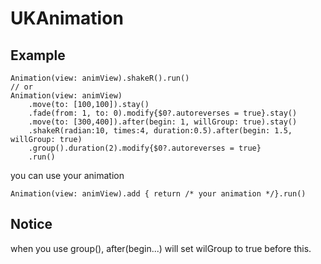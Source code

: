 # UKAnimation


## Example
```
Animation(view: animView).shakeR().run()
// or 
Animation(view: animView)
    .move(to: [100,100]).stay()
    .fade(from: 1, to: 0).modify{$0?.autoreverses = true}.stay()
    .move(to: [300,400]).after(begin: 1, willGroup: true).stay()
    .shakeR(radian:10, times:4, duration:0.5).after(begin: 1.5, willGroup: true)
    .group().duration(2).modify{$0?.autoreverses = true}
    .run()
```
you can use your animation
```
Animation(view: animView).add { return /* your animation */}.run()
```

## Notice
when you use group(),  after(begin...) will set wilGroup to true before this.
